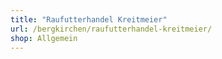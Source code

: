```yaml
---
title: "Raufutterhandel Kreitmeier"
url: /bergkirchen/raufutterhandel-kreitmeier/
shop: Allgemein
---
```

